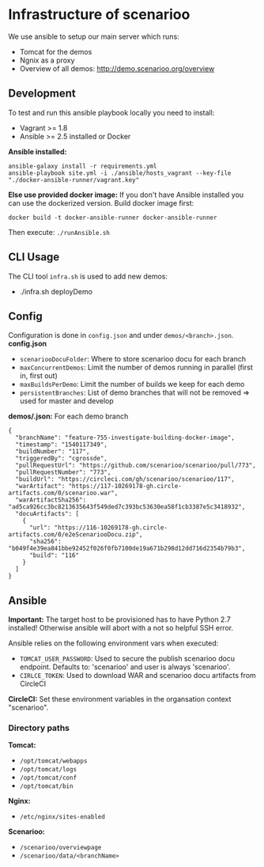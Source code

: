 # Infrastructure of scenarioo

We use ansible to setup our main server which runs:
- Tomcat for the demos
- Ngnix as a proxy
- Overview of all demos: http://demo.scenarioo.org/overview

## Development

To test and run this ansible playbook locally you need to install:
- Vagrant >= 1.8
- Ansible >= 2.5 installed or Docker

**Ansible installed:** 
```
ansible-galaxy install -r requirements.yml
ansible-playbook site.yml -i ./ansible/hosts_vagrant --key-file "./docker-ansible-runner/vagrant.key"
```

**Else use provided docker image:**
If you don't have Ansible installed you can use the dockerized version. Build docker image first:
```
docker build -t docker-ansible-runner docker-ansible-runner
```

Then execute: `./runAnsible.sh`

## CLI Usage

The CLI tool `infra.sh` is used to add new demos:
 - ./infra.sh deployDemo <branchName> <buildNumber> <triggeredBy> <pullrequestURL> <pullrequestNumber>
    
## Config
Configuration is done in `config.json` and under `demos/<branch>.json`.
**config.json**
- `scenariooDocuFolder`: Where to store scenarioo docu for each branch
- `maxConcurrentDemos`: Limit the number of demos running in parallel (first in, first out)
- `maxBuildsPerDemo`: Limit the number of builds we keep for each demo
- `persistentBranches`: List of demo branches that will not be removed => used for master and develop

**demos/<branch>.json:** For each demo branch
```
{
  "branchName": "feature-755-investigate-building-docker-image",
  "timestamp": "1540117349",
  "buildNumber": "117",
  "triggeredBy": "cgrossde",
  "pullRequestUrl": "https://github.com/scenarioo/scenarioo/pull/773",
  "pullRequestNumber": "773",
  "buildUrl": "https://circleci.com/gh/scenarioo/scenarioo/117",
  "warArtifact": "https://117-10269178-gh.circle-artifacts.com/0/scenarioo.war",
  "warArtifactSha256": "ad5ca926cc3bc8213635643f549ded7c393bc53630ea58f1cb3387e5c3418932",
  "docuArtifacts": [
    {
      "url": "https://116-10269178-gh.circle-artifacts.com/0/e2eScenariooDocu.zip",
      "sha256": "b049f4e39ea841bbe92452f026f0fb7100de19a671b298d12dd716d2354b79b3",
      "build": "116"
    }
  ]
}
```


## Ansible
**Important:** The target host to be provisioned has to have Python 2.7 installed! Otherwise ansible will abort with a not so helpful SSH error.

Ansible relies on the following environment vars when executed:
- `TOMCAT_USER_PASSWORD`: Used to secure the publish scenarioo docu endpoint. Defaults to: 'scenarioo' and user is always 'scenarioo'.
- `CIRLCE_TOKEN`: Used to download WAR and scenarioo docu artifacts from CircleCI

**CircleCI:** Set these environment variables in the organsation context "scenarioo". 

### Directory paths
**Tomcat:**
- `/opt/tomcat/webapps` 
- `/opt/tomcat/logs` 
- `/opt/tomcat/conf` 
- `/opt/tomcat/bin`

**Nginx:**
- `/etc/nginx/sites-enabled` 

**Scenarioo:**
- `/scenarioo/overviewpage`
- `/scenarioo/data/<branchName>`